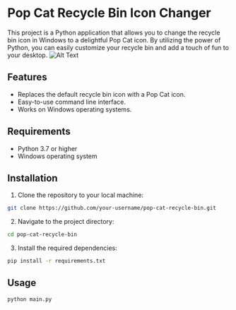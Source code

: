 # Pop Cat Recycle Bin Icon Changer #
This project is a Python application that allows you to change the recycle bin icon in Windows to a delightful Pop Cat icon. By utilizing the power of Python, you can easily customize your recycle bin and add a touch of fun to your desktop.
![Alt Text](https://github.com/shalayiding/Recycle-Bin-Icon-Changer/blob/main/pop_cat_recycle_bin_result.gif)

## Features ##
* Replaces the default recycle bin icon with a Pop Cat icon.
* Easy-to-use command line interface.
* Works on Windows operating systems.

## Requirements ##
* Python 3.7 or higher
* Windows operating system


## Installation ##
1. Clone the repository to your local machine:
```bash
git clone https://github.com/your-username/pop-cat-recycle-bin.git
```
2. Navigate to the project directory:
```bash
cd pop-cat-recycle-bin
```
3. Install the required dependencies:
```bash
pip install -r requirements.txt
```

## Usage ##
```bash
python main.py
```


